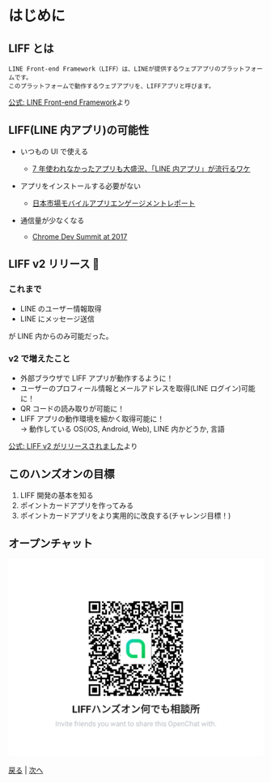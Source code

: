 # はじめに

## LIFF とは

```
LINE Front-end Framework（LIFF）は、LINEが提供するウェブアプリのプラットフォームです。
このプラットフォームで動作するウェブアプリを、LIFFアプリと呼びます。
```

[公式: LINE Front-end Framework](https://developers.line.biz/ja/docs/liff/overview/)より

## LIFF(LINE 内アプリ)の可能性

-   いつもの UI で使える

    -   [7 年使われなかったアプリも大盛況、「LINE 内アプリ」が流行るワケ](https://diamond.jp/articles/-/213614)

-   アプリをインストールする必要がない

    -   [日本市場モバイルアプリエンゲージメントレポート](https://www.fnn.jp/posts/000000047_000011908/201910231030_PRT_PRT)

-   通信量が少なくなる

    -   [Chrome Dev Summit at 2017](https://twitter.com/lukew/status/922593387449958400?s=19)

## LIFF v2 リリース 🎉

### これまで

-   LINE のユーザー情報取得
-   LINE にメッセージ送信

が LINE 内からのみ可能だった。

### v2 で増えたこと

-   外部ブラウザで LIFF アプリが動作するように！
-   ユーザーのプロフィール情報とメールアドレスを取得(LINE ログイン)可能に！
-   QR コードの読み取りが可能に！
-   LIFF アプリの動作環境を細かく取得可能に！  
    -> 動作している OS(iOS, Android, Web), LINE 内かどうか, 言語

[公式: LIFF v2 がリリースされました](https://developers.line.biz/ja/news/2019/10/16/)より

## このハンズオンの目標

1. LIFF 開発の基本を知る
2. ポイントカードアプリを作ってみる
3. ポイントカードアプリをより実用的に改良する(チャレンジ目標！)

## オープンチャット

![OpenChat](./image/openchat.png)

[戻る](README.md) | [次へ](step1.md)
